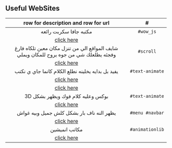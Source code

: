 Useful WebSites
---------------
| row for description and row for url |#|
|:----:|:--:|
|مكتبه جافا سكربت رائعه |`#wow_js`|
|[click here](https://mynameismatthieu.com/WOW/index.html)|
|شايف المواقع الي من تنزل مكان معين تلكاه فارغ وفجئه يطلعلك شي من جوه يروح للمكان ويملي |`#scroll`|
|[click here](https://andycaygill.github.io/scroll-entrance/)|
|يفيد بل بدايه يخلينه نطلع الكلام كانما جاي ي نكتب |`#text-animate`|
|[click here](https://jsfiddle.net/tameemsafi/mv612vrf/?utm_source=website&utm_medium=embed&utm_campaign=mv612vrf)|
|[click here](https://github.com/mybsdc/jquery-placeholder-typewriter.git)|
| 3D بوكس وعليه كلام فوك ويظهر بشكل |`#text-animate`|
|[click here](https://micku7zu.github.io/vanilla-tilt.js/index.html)|
|يظهر النه ناف بار بشكل كلش جميل وبيه غواش|`#menu #navbar`|
|[click here](https://oncebot.github.io/pushbar.js/)|
|مكاتب انميشين |`#animationlib`|
|[click here](https://hackernoon.com/10-javascript-animation-libraries-to-follow-in-2018-50ff1d905f43)|
